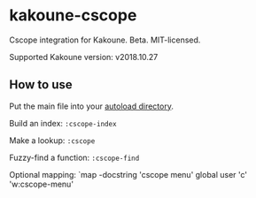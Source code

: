 # kakoune-cscope

Cscope integration for Kakoune. Beta. MIT-licensed.

Supported Kakoune version: v2018.10.27

## How to use

Put the main file into your [autoload directory](
https://github.com/mawww/kakoune/blob/master/README.asciidoc#configuration-autoloading
).

Build an index: `:cscope-index`

Make a lookup: `:cscope`

Fuzzy-find a function: `:cscope-find`

Optional mapping: `map -docstring 'cscope menu' global user 'c' '<a-i>w:cscope-menu<ret>'
